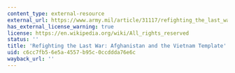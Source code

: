 ```yaml
---
content_type: external-resource
external_url: https://www.army.mil/article/31117/refighting_the_last_war_afghanistan_and_the_vietnam_template
has_external_license_warning: true
license: https://en.wikipedia.org/wiki/All_rights_reserved
status: ''
title: 'Refighting the Last War: Afghanistan and the Vietnam Template'
uid: c6cc7fb5-6e5a-4557-b95c-0ccddda76e6c
wayback_url: ''
---
```

